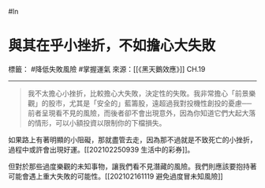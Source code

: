 #ln 
# 與其在乎小挫折，不如擔心大失敗
標籤： #降低失敗風險 #掌握運氣 
來源：[[《黑天鵝效應》]] CH.19

---

> 我不太擔心小挫折，比較擔心大失敗，決定性的失敗。我非常擔心「前景樂觀」的股市，尤其是「安全的」藍籌股，遠超過我對投機性創投的憂慮──前者呈現看不見的風險，而後者卻不會出現意外，因為你知道它們大起大落的情形，可以小額投資以限制你的下檔損失。

如果路上有著明顯的小阻礙，那就盡管去走，因為那不過就是不致死亡的小挫折，過程中或許會出現好運。[[202102250939 生活中的彩券]]。

但對於那些過度樂觀的未知事物，讓我們看不見潛藏的風險。我們則應該要抱持著可能會遇上重大失敗的可能性。[[202102161119 避免過度冒未知風險]]